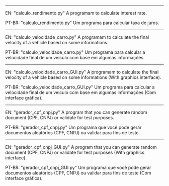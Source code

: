 -----------------------------------------------------------------------------------------------------------------------------------------------------
EN: "calculo_rendimento.py" A programam to calculate interest rate.

PT-BR: "calculo_rendimento.py" Um programa para calcular taxa de juros.

-----------------------------------------------------------------------------------------------------------------------------------------------------

EN: "calculo_velocidade_carro.py" A programam to calculate the final velocity of a vehicle based on some informations.

PT-BR: "calculo_velocidade_carro.py" Um programa para calcular a velocidade final de um veículo com base em algumas informações.

-----------------------------------------------------------------------------------------------------------------------------------------------------

EN: "calculo_velocidade_carro_GUI.py" A programam to calculate the final velocity of a vehicle based on some informations (With graphics interface).

PT-BR: "calculo_velocidade_carro_GUI.py" Um programa para calcular a velocidade final de um veículo com base em algumas informações (Com interface gráfica).

-----------------------------------------------------------------------------------------------------------------------------------------------------

EN: "gerador_cpf_cnpj.py" A program that you can generate random document (CPF, CNPJ) or validate for test purposes.

PT-BR: "gerador_cpf_cnpj.py" Um programa que você pode gerar documentos aleatórios (CPF, CNPJ) ou validar para fins de teste.

-----------------------------------------------------------------------------------------------------------------------------------------------------

EN: "gerador_cpf_cnpj_GUI.py" A program that you can generate random document (CPF, CNPJ) or validate for test purposes (With graphics interface).

PT-BR: "gerador_cpf_cnpj_GUI.py" Um programa que você pode gerar documentos aleatórios (CPF, CNPJ) ou validar para fins de teste (Com interface gráfica).
